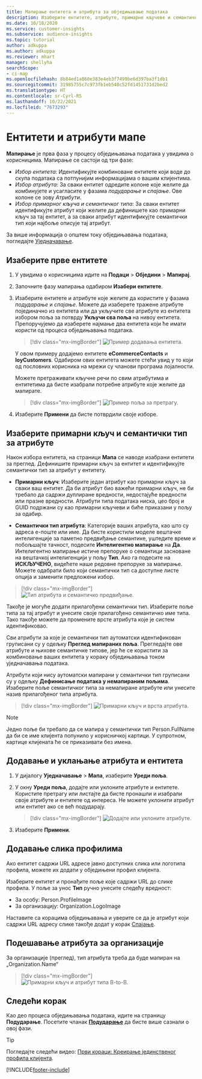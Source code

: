 ```yaml
---
title: Мапирање ентитета и атрибута за обједињавање података
description: Изаберите ентитете, атрибуте, примарне кључеве и семантичке типове за мапирање података у обједињени профил клијента.
ms.date: 10/18/2020
ms.service: customer-insights
ms.subservice: audience-insights
ms.topic: tutorial
author: adkuppa
ms.author: adkuppa
ms.reviewer: mhart
manager: shellyha
searchScope:
- ci-map
ms.openlocfilehash: 8b84ed1a860e383e4eb3f7499be6d397ba3f1db1
ms.sourcegitcommit: 31985755c7c973fb1eb540c52fd1451731d2bed2
ms.translationtype: HT
ms.contentlocale: sr-Cyrl-RS
ms.lasthandoff: 10/22/2021
ms.locfileid: "7673293"
---
```

# <a name="map-entities-and-attributes"></a>Ентитети и атрибути мапе

**Мапирање** је прва фаза у процесу обједињавања података у увидима о корисницима. Мапирање се састоји од три фазе:

- *Избор ентитета*: Идентификујте комбиноване ентитете који воде до скупа података са потпунијим информацијама о вашим клијентима.
- *Избор атрибута*: За сваки ентитет одредите колоне које желите да комбинујете и усагласите у фазама *подударање* и *спајање*. Ове колоне се зову *Атрибути*.
- *Избор примарног кључа и семантичког типа*: За сваки ентитет идентификујте атрибут који желите да дефинишете као примарни кључ за тај ентитет, а за сваки атрибут идентификујте семантички тип који најбоље описује тај атрибут.

За више информација о општем току обједињавања података, погледајте [Уједначавање](data-unification.md).

## <a name="select-the-first-entities"></a>Изаберите прве ентитете

1. У увидима о корисницима идите на **Подаци** > **Обједини** > **Мапирај**.

2. Започните фазу мапирања одабиром **Изабери ентитете**.

3. Изаберите ентитете и атрибуте које желите да користите у фазама *подударање* и *спајање*. Можете да изаберете тражене атрибуте појединачно из ентитета или да укључите све атрибуте из ентитета избором поља за потврду **Укључи сва поља** на нивоу ентитета. Препоручујемо да изаберете најмање два ентитета који ће имати користи од процеса обједињавања података.

   > [!div class="mx-imgBorder"]
   > ![Пример додавања ентитета.](media/data-manager-configure-map-add-entities-example.png "Пример додавања ентитета")

   У овом примеру додајемо ентитете **eCommerceContacts** и **loyCustomers**. Одабиром ових ентитета можете стећи увид у то који од пословних корисника на мрежи су чланови програма лојалности.
   
   Можете претраживати кључне речи по свим атрибутима и ентитетима да бисте изабрали потребне атрибуте које желите да мапирате.
   
     > [!div class="mx-imgBorder"]
   > ![Пример поља за претрагу.](media/data-manager-configure-map-search-fields-example.png "Пример поља за претрагу")

4. Изаберите **Примени** да бисте потврдили своје изборе.

## <a name="select-primary-key-and-semantic-type-for-attributes"></a>Изаберите примарни кључ и семантички тип за атрибуте

Након избора ентитета, на страници **Мапа** се наводе изабрани ентитети за преглед. Дефинишите примарни кључ за ентитет и идентификујте семантички тип за атрибут у ентитету.

- **Примарни кључ**: Изаберите један атрибут као примарни кључ за сваки ваш ентитет. Да би атрибут био важећи примарни кључ, не би требало да садржи дуплиране вредности, недостајуће вредности или празне вредности. Атрибути типа података ниска, цео број и GUID подржани су као примарни кључеви и биће приказани у пољу за одабир.

- **Семантички тип атрибута**: Категорије ваших атрибута, као што су адреса е-поште или име. Да бисте користили моделе вештачке интелигенције за паметно предвиђање семантике, уштедите време и побољшајте тачност, подесите **Интелигентно мапирање** на **Да**. Интелигентно мапирање истиче препоруке о семантици засноване на вештачкој интелигенцији у пољу **Тип**. Ако га подесите на **ИСКЉУЧЕНО**, видећете наше редовне препоруке за мапирање. Можете одабрати било који семантички тип са доступне листе опција и заменити предложени избор.

> [!div class="mx-imgBorder"]
> ![Тип атрибута и семантичко предвиђање.](media/data-manager-configure-map-add-attributes-semantic-prediction.png "Тип атрибута и семантичко предвиђање")

Такође је могуће додати прилагођени семантички тип. Изаберите поље типа за тај атрибут и унесите своје прилагођено семантичко име типа. Тако такође можете да промените врсте атрибута које је систем идентификовао.

Сви атрибути за које је семантички тип аутоматски идентификован груписани су у одељку **Преглед мапираних поља**. Прегледајте ове атрибуте и њихове семантичке типове, јер ће се користити за комбиновање ваших ентитета у кораку обједињавања током уједначавања података.

Атрибути који нису аутоматски мапирани у семантички тип груписани су у одељку **Дефинисање података у немапираним пољима**. Изаберите поље семантичког типа за немапиране атрибуте или унесите назив прилагођеног типа атрибута.

> [!div class="mx-imgBorder"]
> ![Примарни кључ и врста атрибута.](media/data-manager-configure-map-add-attributes.png "Примарни кључ и врста атрибута")

> [!NOTE]
> Једно поље би требало да се мапира у семантички тип Person.FullName да би се име клијента попунило у корисничкој картици. У супротном, картице клијената ће се приказивати без имена. 

## <a name="add-and-remove-attributes-and-entities"></a>Додавање и уклањање атрибута и ентитета

1. У дијалогу **Уједначавање** > **Мапа**, изаберите **Уреди поља**.

2. У окну **Уреди поља**, додајте или уклоните атрибуте и ентитете. Користите претрагу или листајте да бисте пронашли и изабрали своје атрибуте и ентитете од интереса. Не можете уклонити атрибут или ентитет ако се већ подударају.

   > [!div class="mx-imgBorder"]
   > ![Додајте или уклоните атрибуте.](media/configure-data-map-edit.png "Додајте или уклоните атрибуте")

3. Изаберите **Примени**.

## <a name="add-images-to-profiles"></a>Додавање слика профилима

Ако ентитет садржи URL адресе јавно доступних слика или логотипа профила, можете их додати у обједињени профил клијента.

Изаберите ентитет и пронађите поље које садржи URL до слике профила. У поље за унос **Тип** ручно унесите следећу вредност: 
- За особу: Person.ProfileImage
- За организацију: Organization.LogoImage

Наставите са корацима обједињавања и уверите се да је атрибут који садржи URL адресу слике такође додат у корак [Спајање](merge-entities.md).

## <a name="set-attributes-for-organizations"></a>Подешавање атрибута за организације

За организације (преглед), тип атрибута треба да буде мапиран на „Organization.Name“
> [!div class="mx-imgBorder"]
> ![Примарни кључ и атрибут типа B-to-B.](media/configure-data-map-edit-b2b.png "Примарни кључ и атрибут типа B-to-B")

## <a name="next-step"></a>Следећи корак

Као део процеса обједињавања података, идите на страницу **Подударање**. Посетите чланак [**Подударање**](match-entities.md) да бисте више сазнали о овој фази.

> [!TIP]
> Погледајте следећи видео: [Први кораци: Креирање јединственог профила клијента](https://youtu.be/oBfGEhucAxs).


[!INCLUDE[footer-include](../includes/footer-banner.md)]